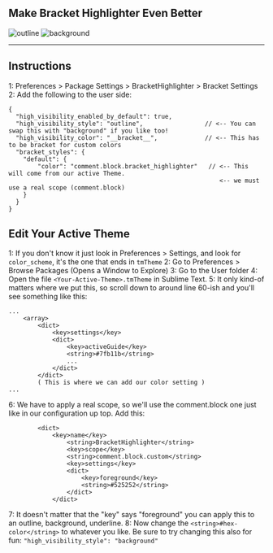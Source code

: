 ## Make Bracket Highlighter Even Better

![outline](https://user-images.githubusercontent.com/145959/26934786-5d4f4488-4c38-11e7-876f-5a3372c5a1cc.jpg)
![background](https://user-images.githubusercontent.com/145959/26934787-5d59c76e-4c38-11e7-84cb-78ea9ce24379.jpg)

---

## Instructions

1: Preferences > Package Settings > BracketHighlighter > Bracket Settings
2: Add the following to the user side:
```
{
  "high_visibility_enabled_by_default": true,
  "high_visibility_style": "outline",                 // <-- You can swap this with "background" if you like too!
  "high_visibility_color": "__bracket__",             // <-- This has to be bracket for custom colors
  "bracket_styles": {
    "default": {
        "color": "comment.block.bracket_highlighter"   // <-- This will come from our active Theme. 
                                                          <-- we must use a real scope (comment.block) 
    }
  }
}
```

## Edit Your Active Theme

1: If you don't know it just look in Preferences > Settings, and look for `color_scheme`, it's the one that ends in `tmTheme`
2: Go to Preferences > Browse Packages (Opens a Window to Explore)
3: Go to the User folder
4: Open the file `<Your-Active-Theme>.tmTheme` in Sublime Text.
5: It only kind-of matters where we put this, so scroll down to around line 60-ish and you'll see something like this:
```
...
    <array>
        <dict>
            <key>settings</key>
            <dict>
                <key>activeGuide</key>
                <string>#7fb11b</string>
                ...
            </dict>
        </dict>
        ( This is where we can add our color setting )
...
```

6: We have to apply a real scope, so we'll use the comment.block one just like in our configuration up top. Add this:
```
        <dict>
            <key>name</key>
                <string>BracketHighlighter</string>
                <key>scope</key>
                <string>comment.block.custom</string>
                <key>settings</key>
                <dict>
                    <key>foreground</key>
                    <string>#525252</string>
                </dict>
            </dict>
```

7: It doesn't matter that the "key" says "foreground" you can apply this to an outline, background, underline. 
8: Now change the `<string>#hex-color</string>` to whatever you like.
   Be sure to try changing this also for fun: `"high_visibility_style": "background"`
   
   
